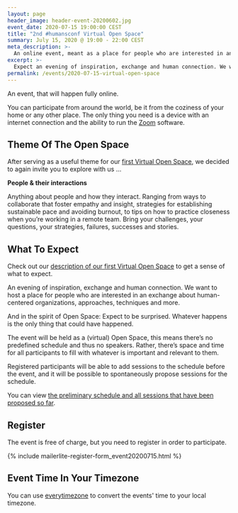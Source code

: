 ```yaml
---
layout: page
header_image: header-event-20200602.jpg
event_date: 2020-07-15 19:00:00 CEST
title: "2nd #humansconf Virtual Open Space"
summary: July 15, 2020 @ 19:00 - 22:00 CEST
meta_description: >-
  An online event, meant as a place for people who are interested in an exchange about human-centered organizations, approaches, techniques and more.
excerpt: >-
  Expect an evening of inspiration, exchange and human connection. We want to host a place for people who are interested in an exchange about human-centered organizations, approaches, techniques and more.
permalink: /events/2020-07-15-virtual-open-space
---
```


An event, that will happen fully online.

You can participate from around the world, be it from the coziness of your home or any other place. The only thing you need is a device with an internet connection and the ability to run the [Zoom](https://zoom.us) software.


## Theme Of The Open Space

After serving as a useful theme for our [first Virtual Open Space](/events/2020-06-02-virtual-open-space), we decided to again invite you to explore with us ...

**People & their interactions**

Anything about people and how they interact. Ranging from ways to collaborate that foster empathy and insight, strategies for establishing sustainable pace and avoiding burnout, to tips on how to practice closeness when you’re working in a remote team.
Bring your challenges, your questions, your strategies, failures, successes and stories.


## What To Expect

Check out our [description of our first Virtual Open Space](/events/2020-06-02-virtual-open-space) to get a sense of what to expect.

An evening of inspiration, exchange and human connection. We want to host a place for people who are interested in an exchange about human-centered organizations, approaches, techniques and more.

And in the spirit of Open Space: Expect to be surprised. Whatever happens is the only thing that could have happened.

The event  will be held as a (virtual) Open Space, this means there’s no predefined schedule and thus no speakers. Rather, there’s space and time for all participants to fill with whatever is important and relevant to them.

Registered participants will be able to add sessions to the schedule before the event, and it will be possible to spontaneously propose sessions for the schedule.

You can view [the preliminary schedule and all sessions that have been proposed so far][event-schedule].

## Register

The event is free of charge, but you need to register in order to participate.

{% include mailerlite-register-form_event20200715.html %}

## Event Time In Your Timezone

You can use [everytimezone](https://everytimezone.com/s/160437ec) to convert the events' time to your local timezone.


[event-schedule]: https://www.notion.so/July-15-2020-Virtual-Open-Space-91f9a2cbbac646768b3a20609f4ec595
